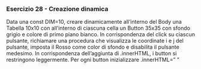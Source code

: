 ### Esercizio 28 - Creazione dinamica
Data una const DIM=10, creare dinamicamente all’interno del Body una Tabella 10x10 con all’interno di
ciascuna cella un Button 35x35 con sfondo grigio e colore di primo piano bianco. In corrispondenza del click
su ciascun pulsante, richiamare una procedura che visualizza le coordinate i e j del pulsante, imposta il Rosso
come color di sfondo e disabilita il pulsante medesimo. In corrispondenza dell’aggiunta di .innerHTML, i
button si restringono leggermente. Per ogni button inizializzare .innerHTML=”&nbsp;”